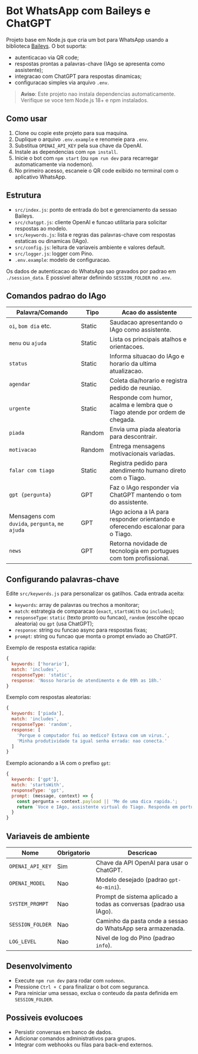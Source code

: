 # Bot WhatsApp com Baileys e ChatGPT

Projeto base em Node.js que cria um bot para WhatsApp usando a biblioteca [Baileys](https://github.com/WhiskeySockets/Baileys). O bot suporta:

- autenticacao via QR code;
- respostas prontas a palavras-chave (IAgo se apresenta como assistente);
- integracao com ChatGPT para respostas dinamicas;
- configuracao simples via arquivo `.env`.

> **Aviso**: Este projeto nao instala dependencias automaticamente. Verifique se voce tem Node.js 18+ e npm instalados.

## Como usar

1. Clone ou copie este projeto para sua maquina.
2. Duplique o arquivo `.env.example` e renomeie para `.env`.
3. Substitua `OPENAI_API_KEY` pela sua chave da OpenAI.
4. Instale as dependencias com `npm install`.
5. Inicie o bot com `npm start` (ou `npm run dev` para recarregar automaticamente via nodemon).
6. No primeiro acesso, escaneie o QR code exibido no terminal com o aplicativo WhatsApp.

## Estrutura

- `src/index.js`: ponto de entrada do bot e gerenciamento da sessao Baileys.
- `src/chatgpt.js`: cliente OpenAI e funcao utilitaria para solicitar respostas ao modelo.
- `src/keywords.js`: lista e regras das palavras-chave com respostas estaticas ou dinamicas (IAgo).
- `src/config.js`: leitura de variaveis ambiente e valores default.
- `src/logger.js`: logger com Pino.
- `.env.example`: modelo de configuracao.

Os dados de autenticacao do WhatsApp sao gravados por padrao em `./session_data`. E possivel alterar definindo `SESSION_FOLDER` no `.env`.

## Comandos padrao do IAgo

| Palavra/Comando      | Tipo      | Acao do assistente                                                                 |
|----------------------|-----------|-------------------------------------------------------------------------------------|
| `oi`, `bom dia` etc. | Static    | Saudacao apresentando o IAgo como assistente.                                      |
| `menu` ou `ajuda`    | Static    | Lista os principais atalhos e orientacoes.                                        |
| `status`             | Static    | Informa situacao do IAgo e horario da ultima atualizacao.                          |
| `agendar`            | Static    | Coleta dia/horario e registra pedido de reuniao.                                   |
| `urgente`            | Static    | Responde com humor, acalma e lembra que o Tiago atende por ordem de chegada.      |
| `piada`              | Random    | Envia uma piada aleatoria para descontrair.                                        |
| `motivacao`          | Random    | Entrega mensagens motivacionais variadas.                                         |
| `falar com tiago`    | Static    | Registra pedido para atendimento humano direto com o Tiago.                        |
| `gpt {pergunta}`     | GPT       | Faz o IAgo responder via ChatGPT mantendo o tom do assistente.                     |
| Mensagens com `duvida`, `pergunta`, `me ajuda` | GPT | IAgo aciona a IA para responder orientando e oferecendo escalonar para o Tiago. |
| `news`               | GPT       | Retorna novidade de tecnologia em portugues com tom profissional.                 |

## Configurando palavras-chave

Edite `src/keywords.js` para personalizar os gatilhos. Cada entrada aceita:

- `keywords`: array de palavras ou trechos a monitorar;
- `match`: estrategia de comparacao (`exact`, `startsWith` ou `includes`);
- `responseType`: `static` (texto pronto ou funcao), `random` (escolhe opcao aleatoria) ou `gpt` (usa ChatGPT);
- `response`: string ou funcao async para respostas fixas;
- `prompt`: string ou funcao que monta o prompt enviado ao ChatGPT.

Exemplo de resposta estatica rapida:

```js
{
  keywords: ['horario'],
  match: 'includes',
  responseType: 'static',
  response: 'Nosso horario de atendimento e de 09h as 18h.'
}
```

Exemplo com respostas aleatorias:

```js
{
  keywords: ['piada'],
  match: 'includes',
  responseType: 'random',
  response: [
    'Porque o computador foi ao medico? Estava com um virus.',
    'Minha produtividade ta igual senha errada: nao conecta.'
  ]
}
```

Exemplo acionando a IA com o prefixo `gpt`:

```js
{
  keywords: ['gpt'],
  match: 'startsWith',
  responseType: 'gpt',
  prompt: (message, context) => {
    const pergunta = context.payload || 'Me de uma dica rapida.';
    return `Voce e IAgo, assistente virtual do Tiago. Responda em portugues e mantenha o tom acolhedor: "${pergunta}".`;
  }
}
```

## Variaveis de ambiente

| Nome            | Obrigatorio | Descricao                                                            |
|-----------------|-------------|----------------------------------------------------------------------|
| `OPENAI_API_KEY`| Sim         | Chave da API OpenAI para usar o ChatGPT.                             |
| `OPENAI_MODEL`  | Nao         | Modelo desejado (padrao `gpt-4o-mini`).                             |
| `SYSTEM_PROMPT` | Nao         | Prompt de sistema aplicado a todas as conversas (padrao usa IAgo).   |
| `SESSION_FOLDER`| Nao         | Caminho da pasta onde a sessao do WhatsApp sera armazenada.          |
| `LOG_LEVEL`     | Nao         | Nivel de log do Pino (padrao `info`).                                |

## Desenvolvimento

- Execute `npm run dev` para rodar com `nodemon`.
- Pressione `Ctrl + C` para finalizar o bot com seguranca.
- Para reiniciar uma sessao, exclua o conteudo da pasta definida em `SESSION_FOLDER`.

## Possiveis evolucoes

- Persistir conversas em banco de dados.
- Adicionar comandos administrativos para grupos.
- Integrar com webhooks ou filas para back-end externos.
